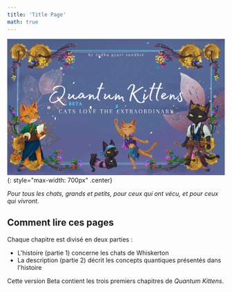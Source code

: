 ```yaml
---
title: 'Title Page'
math: true
---
```


![](/assets/imgs/cover_beta.png){: style="max-width: 700px" .center}


*Pour tous les chats, grands et petits, pour ceux qui ont vécu, et pour ceux qui vivront.*



## Comment lire ces pages

Chaque chapitre est divisé en deux parties : 
- L'histoire (partie 1) concerne les chats de Whiskerton
- La description (partie 2) décrit les concepts quantiques présentés dans l'histoire

Cette version Beta contient les trois premiers chapitres de *Quantum Kittens*.